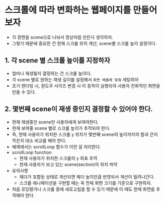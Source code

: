 # 스크롤에 따라 변화하는 웹페이지를 만들어보자
- 각 장면을 scene으로 나눠서 영상처럼 만든다 생각하자.
- 그렇기 때문에 중요한 건 현재 스크롤 위치 계산, scene별 스크롤 높이 설정이다.

## 1. 각 scene 별 스크롤 높이를 지정하자
- 얼마나 재생될지 결정하는 건 스크롤 높이다.
- 각 scene 별로 원하는 재생 길이를 설정해서 `화면 배율에 맞춰` 세팅하자
- 초기 렌더링 시, 윈도우 사이즈 변경 시 이 동작이 실행되야 사용자 친화적인 화면을 만들 수 있다.

## 2. 몇번째 scene이 재생 중인지 결정할 수 있어야 한다.
- 현재 재생중인 scene만 사용자에게 보여야한다.
- 현재 보여줄 scene 별로 스크롤 높이가 추적되야 한다.
- 즉, 현재 사용자가 위치한 스크롤 y 위치가 몇번째 scene의 높이까지의 합과 큰지 작은지 대소 비교를 해야 한다.
- 예제에서는 scrollLoop 함수가 이런 걸 처리한다.
- scrollLoop function
  - 현재 사용자가 위치한 스크롤의 y 좌표 추적
  - 현재 사용자가 보고 있는 scene(section)의 위치 파악
- 유의사항
  - 헤더가 포함된 상태로 계산되면 헤더 높이만큼 반영되서 계산이 밀려나간다.
  - 스크롤 애니메이션을 구현할 때는 꼭 전체 화면 크기를 기준으로 구현하자.
- 처음 로딩됐거나 스크롤 중에 새로고침을 할 수 있기 때문에 이 때도 현재 화면을 추적해야 한다.
